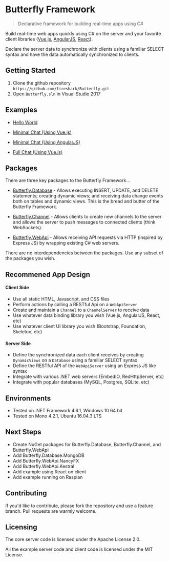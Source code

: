 # Butterfly Framework
> Declarative framework for building real-time apps using C#

Build real-time web apps quickly using C# on the server and your favorite client libraries ([Vue.js](https://vuejs.org/), [AngularJS](https://angularjs.org/), [React](https://reactjs.org/)).  

Declare the server data to synchronize with clients using a familiar SELECT syntax and have the data automatically synchronized to clients.

## Getting Started

1. Clone the github repository `https://github.com/fireshark/Butterfly.git`
1. Open `Butterfly.sln` in Visual Studio 2017

## Examples

- [Hello World](http://examples.butterflyframework.io/examples/hello-world/index.html)

- [Minimal Chat (Using Vue.js)](http://examples.butterflyframework.io/examples/minimal-chat/index.vue.html)

- [Minimal Chat (Using AngularJS)](http://examples.butterflyframework.io/examples/minimal-chat/index.angular.html)

- [Full Chat (Using Vue.js)](http://examples.butterflyframework.io/examples/full-chat/index.vue.html)

## Packages

There are three key packages to the Butterfly Framework...

- [Butterfly.Database](https://firesharkstudios.github.io/Butterfly/Butterfly.Database) - Allows executing INSERT, UPDATE, and DELETE statements; creating dynamic views; and receiving data change events both on tables and dynamic views.  This is the bread and butter of the Butterfly Framework.
 
- [Butterfly.Channel](https://firesharkstudios.github.io/Butterfly/Butterfly.Channel) - Allows clients to create new channels to the server and allows the server to push messages to connected clients (think WebSockets).

- [Butterfly.WebApi](https://firesharkstudios.github.io/Butterfly/Butterfly.WebApi) - Allows receiving API requests via HTTP (inspired by Express JS) by wrapping existing C# web servers.

There are no interdependencies between the packages. Use any subset of the packages you wish.

## Recommened App Design

#### Client Side
- Use all static HTML, Javascript, and CSS files
- Perform actions by calling a RESTful Api on a `WebApiServer`
- Create and maintain a `Channel` to a `ChannelServer` to receive data
- Use whatever data binding library you wish (Vue.js, AngularJS, React, etc)
- Use whatever client UI library you wish (Bootstrap, Foundation, Skeleton, etc)

#### Server Side 
- Define the synchronized data each client receives by creating `DynamicViews` on a `Database` using a familiar SELECT syntax
- Define the RESTful API of the `WebApiServer` using an Express JS like syntax
- Integrate with various .NET web servers (EmbedIO, RedHttpServer, etc)
- Integrate with popular databases (MySQL, Postgres, SQLite, etc)

## Environments

- Tested on .NET Framework 4.6.1, Windows 10 64 bit
- Tested on Mono 4.2.1, Ubuntu 16.04.3 LTS

## Next Steps

- Create NuGet packages for Butterfly.Database, Butterfly.Channel, and Butterfly.WebApi
- Add Butterfly.Database.MongoDB
- Add Butterfly.WebApi.NancyFX
- Add Butterfly.WebApi.Kestral
- Add example using React on client
- Add example running on Raspian

## Contributing

If you'd like to contribute, please fork the repository and use a feature
branch. Pull requests are warmly welcome.

## Licensing

The core server code is licensed under the Apache License 2.0.  

All the example server code and client code is licensed under the MIT License.

